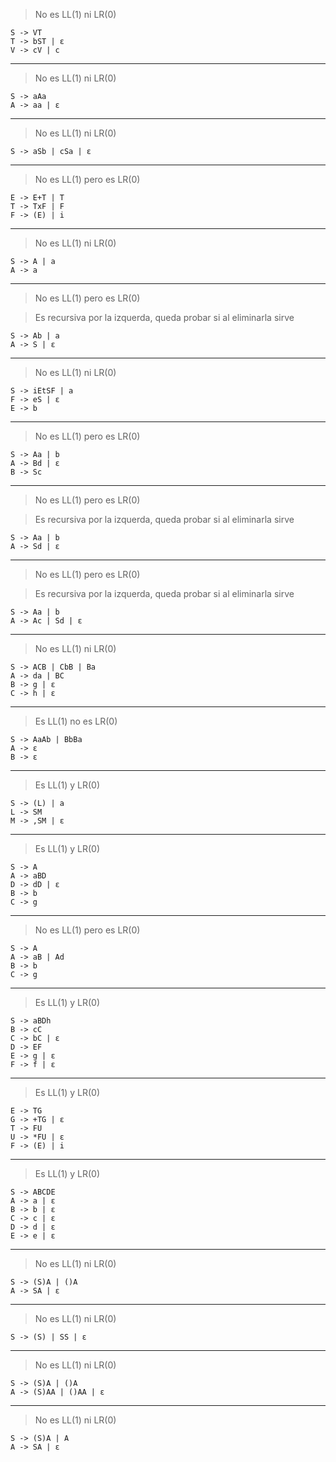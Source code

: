 > No es LL(1) ni LR(0)
```
S -> VT
T -> bST | ε
V -> cV | c
```
---
> No es LL(1) ni LR(0)
```
S -> aAa
A -> aa | ε
```
---
> No es LL(1) ni LR(0)

```
S -> aSb | cSa | ε
```
---
> No es LL(1) pero es LR(0)

```
E -> E+T | T
T -> TxF | F
F -> (E) | i
```
---
> No es LL(1) ni LR(0)

```
S -> A | a
A -> a
```
---
> No es LL(1) pero es LR(0)

> Es recursiva por la izquerda, queda probar si al eliminarla sirve

```
S -> Ab | a
A -> S | ε
```
---
> No es LL(1) ni LR(0)
```
S -> iEtSF | a
F -> eS | ε
E -> b
```
---
> No es LL(1) pero es LR(0)
```
S -> Aa | b
A -> Bd | ε
B -> Sc
```
---
> No es LL(1) pero es LR(0)

> Es recursiva por la izquerda, queda probar si al eliminarla sirve

```
S -> Aa | b
A -> Sd | ε
```
---
> No es LL(1) pero es LR(0)

> Es recursiva por la izquerda, queda probar si al eliminarla sirve

```
S -> Aa | b
A -> Ac | Sd | ε
```
---
> No es LL(1) ni LR(0)

```
S -> ACB | CbB | Ba
A -> da | BC
B -> g | ε
C -> h | ε
```
---
> Es LL(1) no es LR(0)

```
S -> AaAb | BbBa
A -> ε
B -> ε
```
---
> Es LL(1) y LR(0)

```
S -> (L) | a
L -> SM
M -> ,SM | ε
```
---
> Es LL(1) y LR(0)
```
S -> A
A -> aBD
D -> dD | ε
B -> b
C -> g
```
---
> No es LL(1) pero es LR(0)

```
S -> A
A -> aB | Ad
B -> b
C -> g
```
---
> Es LL(1) y LR(0)

```
S -> aBDh
B -> cC
C -> bC | ε
D -> EF
E -> g | ε
F -> f | ε
```
---
> Es LL(1) y LR(0)
```
E -> TG
G -> +TG | ε
T -> FU
U -> *FU | ε
F -> (E) | i
```
---
> Es LL(1) y LR(0)
```
S -> ABCDE
A -> a | ε
B -> b | ε
C -> c | ε
D -> d | ε
E -> e | ε
```
---
> No es LL(1) ni LR(0)
```
S -> (S)A | ()A
A -> SA | ε
```
---
> No es LL(1) ni LR(0)
```
S -> (S) | SS | ε
```
---
> No es LL(1) ni LR(0)
```
S -> (S)A | ()A
A -> (S)AA | ()AA | ε
```
---
> No es LL(1) ni LR(0)
```
S -> (S)A | A
A -> SA | ε
```
